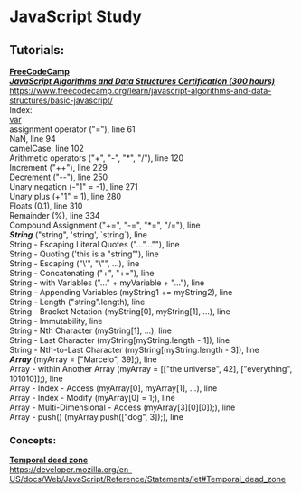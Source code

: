 # **JavaScript Study**

## Tutorials:

**[FreeCodeCamp](https://www.freecodecamp.org/)**  
_[**JavaScript Algorithms and Data Structures Certification (300 hours)**](https://www.freecodecamp.org/learn/javascript-algorithms-and-data-structures/basic-javascript/)_  
https://www.freecodecamp.org/learn/javascript-algorithms-and-data-structures/basic-javascript/  
Index:  
[var](https://github.com/marcelosperalta/javascript/blob/master/freecodecamp/freecodecamp.js#L35)  
assignment operator ("="), line 61  
NaN, line 94  
camelCase, line 102  
Arithmetic operators ("+", "-", "\*", "/"), line 120  
Increment ("++"), line 229  
Decrement ("--"), line 250  
Unary negation (-"1" = -1), line 271  
Unary plus (+"1" = 1), line 280  
Floats (0.1), line 310  
Remainder (%), line 334  
Compound Assignment ("+=", "-=", "*=", "/="), line   
**_String_** ("string", 'string', \`string`), line   
String - Escaping Literal Quotes ("...\"...\""), line   
String - Quoting ('this is a "string"'), line   
String - Escaping ("\\'", "\\"", ...), line   
String - Concatenating ("+", "+="), line   
String - with Variables ("..." +  myVariable + "..."), line   
String - Appending Variables (myString1 += myString2), line   
String - Length ("string".length), line   
String - Bracket Notation (myString[0], myString[1], ...), line   
String - Immutability, line   
String - Nth Character (myString[1], ...), line   
String - Last Character (myString[myString.length - 1]), line   
String - Nth-to-Last Character (myString[myString.length - 3]), line   
**_Array_** (myArray = ["Marcelo", 39];), line   
Array - within Another Array (myArray = [["the universe", 42], ["everything", 101010]];), line   
Array - Index - Access (myArray[0], myArray[1], ...), line   
Array - Index - Modify (myArray[0] = 1;), line   
Array - Multi-Dimensional - Access (myArray[3][0][0]);), line   
Array - push() (myArray.push(["dog", 3]);), line   

### Concepts:

**[Temporal dead zone](https://developer.mozilla.org/en-US/docs/Web/JavaScript/Reference/Statements/let#Temporal_dead_zone)**  
https://developer.mozilla.org/en-US/docs/Web/JavaScript/Reference/Statements/let#Temporal_dead_zone
